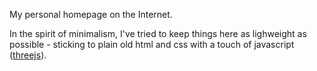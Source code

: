 My personal homepage on the Internet. 

In the spirit of minimalism, I've tried to keep things here as lighweight as possible - sticking to plain old html and css with a touch of javascript ([threejs](https://threejs.org)). 
